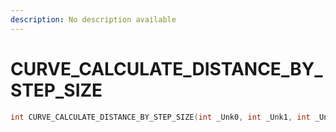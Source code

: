 ```yaml
---
description: No description available 
---
```


# CURVE_CALCULATE_DISTANCE_BY_STEP_SIZE

```cpp
int CURVE_CALCULATE_DISTANCE_BY_STEP_SIZE(int _Unk0, int _Unk1, int _Unk2, int _Unk3);
```